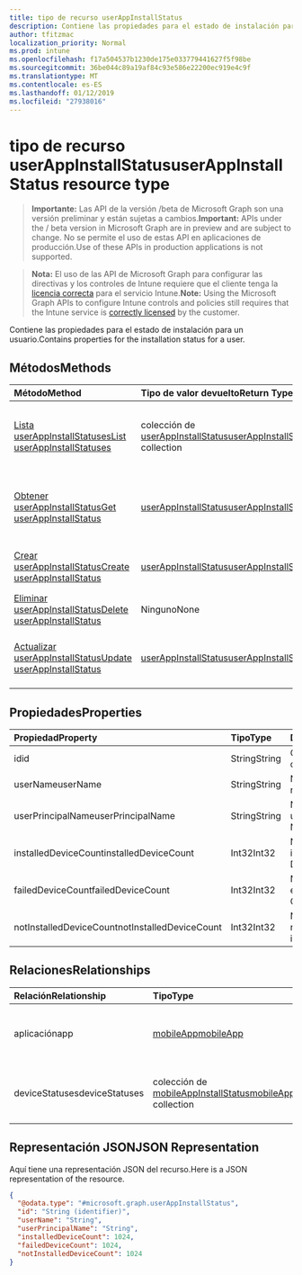 ```yaml
---
title: tipo de recurso userAppInstallStatus
description: Contiene las propiedades para el estado de instalación para un usuario.
author: tfitzmac
localization_priority: Normal
ms.prod: intune
ms.openlocfilehash: f17a504537b1230de175e033779441627f5f98be
ms.sourcegitcommit: 36be044c89a19af84c93e586e22200ec919e4c9f
ms.translationtype: MT
ms.contentlocale: es-ES
ms.lasthandoff: 01/12/2019
ms.locfileid: "27938016"
---
```

# <a name="userappinstallstatus-resource-type"></a><span data-ttu-id="88843-103">tipo de recurso userAppInstallStatus</span><span class="sxs-lookup"><span data-stu-id="88843-103">userAppInstallStatus resource type</span></span>

> <span data-ttu-id="88843-104">**Importante:** Las API de la versión /beta de Microsoft Graph son una versión preliminar y están sujetas a cambios.</span><span class="sxs-lookup"><span data-stu-id="88843-104">**Important:** APIs under the / beta version in Microsoft Graph are in preview and are subject to change.</span></span> <span data-ttu-id="88843-105">No se permite el uso de estas API en aplicaciones de producción.</span><span class="sxs-lookup"><span data-stu-id="88843-105">Use of these APIs in production applications is not supported.</span></span>

> <span data-ttu-id="88843-106">**Nota:** El uso de las API de Microsoft Graph para configurar las directivas y los controles de Intune requiere que el cliente tenga la [licencia correcta](https://go.microsoft.com/fwlink/?linkid=839381) para el servicio Intune.</span><span class="sxs-lookup"><span data-stu-id="88843-106">**Note:** Using the Microsoft Graph APIs to configure Intune controls and policies still requires that the Intune service is [correctly licensed](https://go.microsoft.com/fwlink/?linkid=839381) by the customer.</span></span>

<span data-ttu-id="88843-107">Contiene las propiedades para el estado de instalación para un usuario.</span><span class="sxs-lookup"><span data-stu-id="88843-107">Contains properties for the installation status for a user.</span></span>
## <a name="methods"></a><span data-ttu-id="88843-108">Métodos</span><span class="sxs-lookup"><span data-stu-id="88843-108">Methods</span></span>
|<span data-ttu-id="88843-109">Método</span><span class="sxs-lookup"><span data-stu-id="88843-109">Method</span></span>|<span data-ttu-id="88843-110">Tipo de valor devuelto</span><span class="sxs-lookup"><span data-stu-id="88843-110">Return Type</span></span>|<span data-ttu-id="88843-111">Descripción</span><span class="sxs-lookup"><span data-stu-id="88843-111">Description</span></span>|
|:---|:---|:---|
|[<span data-ttu-id="88843-112">Lista userAppInstallStatuses</span><span class="sxs-lookup"><span data-stu-id="88843-112">List userAppInstallStatuses</span></span>](../api/intune-apps-userappinstallstatus-list.md)|<span data-ttu-id="88843-113">colección de [userAppInstallStatus](../resources/intune-apps-userappinstallstatus.md)</span><span class="sxs-lookup"><span data-stu-id="88843-113">[userAppInstallStatus](../resources/intune-apps-userappinstallstatus.md) collection</span></span>|<span data-ttu-id="88843-114">Propiedades de la lista y relaciones de los objetos [userAppInstallStatus](../resources/intune-apps-userappinstallstatus.md) .</span><span class="sxs-lookup"><span data-stu-id="88843-114">List properties and relationships of the [userAppInstallStatus](../resources/intune-apps-userappinstallstatus.md) objects.</span></span>|
|[<span data-ttu-id="88843-115">Obtener userAppInstallStatus</span><span class="sxs-lookup"><span data-stu-id="88843-115">Get userAppInstallStatus</span></span>](../api/intune-apps-userappinstallstatus-get.md)|[<span data-ttu-id="88843-116">userAppInstallStatus</span><span class="sxs-lookup"><span data-stu-id="88843-116">userAppInstallStatus</span></span>](../resources/intune-apps-userappinstallstatus.md)|<span data-ttu-id="88843-117">Leer las propiedades y las relaciones del objeto [userAppInstallStatus](../resources/intune-apps-userappinstallstatus.md) .</span><span class="sxs-lookup"><span data-stu-id="88843-117">Read properties and relationships of the [userAppInstallStatus](../resources/intune-apps-userappinstallstatus.md) object.</span></span>|
|[<span data-ttu-id="88843-118">Crear userAppInstallStatus</span><span class="sxs-lookup"><span data-stu-id="88843-118">Create userAppInstallStatus</span></span>](../api/intune-apps-userappinstallstatus-create.md)|[<span data-ttu-id="88843-119">userAppInstallStatus</span><span class="sxs-lookup"><span data-stu-id="88843-119">userAppInstallStatus</span></span>](../resources/intune-apps-userappinstallstatus.md)|<span data-ttu-id="88843-120">Crear un nuevo objeto [userAppInstallStatus](../resources/intune-apps-userappinstallstatus.md) .</span><span class="sxs-lookup"><span data-stu-id="88843-120">Create a new [userAppInstallStatus](../resources/intune-apps-userappinstallstatus.md) object.</span></span>|
|[<span data-ttu-id="88843-121">Eliminar userAppInstallStatus</span><span class="sxs-lookup"><span data-stu-id="88843-121">Delete userAppInstallStatus</span></span>](../api/intune-apps-userappinstallstatus-delete.md)|<span data-ttu-id="88843-122">Ninguno</span><span class="sxs-lookup"><span data-stu-id="88843-122">None</span></span>|<span data-ttu-id="88843-123">Elimina un [userAppInstallStatus](../resources/intune-apps-userappinstallstatus.md).</span><span class="sxs-lookup"><span data-stu-id="88843-123">Deletes a [userAppInstallStatus](../resources/intune-apps-userappinstallstatus.md).</span></span>|
|[<span data-ttu-id="88843-124">Actualizar userAppInstallStatus</span><span class="sxs-lookup"><span data-stu-id="88843-124">Update userAppInstallStatus</span></span>](../api/intune-apps-userappinstallstatus-update.md)|[<span data-ttu-id="88843-125">userAppInstallStatus</span><span class="sxs-lookup"><span data-stu-id="88843-125">userAppInstallStatus</span></span>](../resources/intune-apps-userappinstallstatus.md)|<span data-ttu-id="88843-126">Actualizar las propiedades de un objeto [userAppInstallStatus](../resources/intune-apps-userappinstallstatus.md) .</span><span class="sxs-lookup"><span data-stu-id="88843-126">Update the properties of a [userAppInstallStatus](../resources/intune-apps-userappinstallstatus.md) object.</span></span>|

## <a name="properties"></a><span data-ttu-id="88843-127">Propiedades</span><span class="sxs-lookup"><span data-stu-id="88843-127">Properties</span></span>
|<span data-ttu-id="88843-128">Propiedad</span><span class="sxs-lookup"><span data-stu-id="88843-128">Property</span></span>|<span data-ttu-id="88843-129">Tipo</span><span class="sxs-lookup"><span data-stu-id="88843-129">Type</span></span>|<span data-ttu-id="88843-130">Descripción</span><span class="sxs-lookup"><span data-stu-id="88843-130">Description</span></span>|
|:---|:---|:---|
|<span data-ttu-id="88843-131">id</span><span class="sxs-lookup"><span data-stu-id="88843-131">id</span></span>|<span data-ttu-id="88843-132">String</span><span class="sxs-lookup"><span data-stu-id="88843-132">String</span></span>|<span data-ttu-id="88843-133">Clave de la entidad.</span><span class="sxs-lookup"><span data-stu-id="88843-133">Key of the entity.</span></span>|
|<span data-ttu-id="88843-134">userName</span><span class="sxs-lookup"><span data-stu-id="88843-134">userName</span></span>|<span data-ttu-id="88843-135">String</span><span class="sxs-lookup"><span data-stu-id="88843-135">String</span></span>|<span data-ttu-id="88843-136">Nombre de usuario.</span><span class="sxs-lookup"><span data-stu-id="88843-136">User name.</span></span>|
|<span data-ttu-id="88843-137">userPrincipalName</span><span class="sxs-lookup"><span data-stu-id="88843-137">userPrincipalName</span></span>|<span data-ttu-id="88843-138">String</span><span class="sxs-lookup"><span data-stu-id="88843-138">String</span></span>|<span data-ttu-id="88843-139">Nombre Principal de usuario.</span><span class="sxs-lookup"><span data-stu-id="88843-139">User Principal Name.</span></span>|
|<span data-ttu-id="88843-140">installedDeviceCount</span><span class="sxs-lookup"><span data-stu-id="88843-140">installedDeviceCount</span></span>|<span data-ttu-id="88843-141">Int32</span><span class="sxs-lookup"><span data-stu-id="88843-141">Int32</span></span>|<span data-ttu-id="88843-142">Número de dispositivos instalados.</span><span class="sxs-lookup"><span data-stu-id="88843-142">Installed Device Count.</span></span>|
|<span data-ttu-id="88843-143">failedDeviceCount</span><span class="sxs-lookup"><span data-stu-id="88843-143">failedDeviceCount</span></span>|<span data-ttu-id="88843-144">Int32</span><span class="sxs-lookup"><span data-stu-id="88843-144">Int32</span></span>|<span data-ttu-id="88843-145">Número de dispositivos erróneos.</span><span class="sxs-lookup"><span data-stu-id="88843-145">Failed Device Count.</span></span>|
|<span data-ttu-id="88843-146">notInstalledDeviceCount</span><span class="sxs-lookup"><span data-stu-id="88843-146">notInstalledDeviceCount</span></span>|<span data-ttu-id="88843-147">Int32</span><span class="sxs-lookup"><span data-stu-id="88843-147">Int32</span></span>|<span data-ttu-id="88843-148">Número de dispositivos no instalados.</span><span class="sxs-lookup"><span data-stu-id="88843-148">Not installed device count.</span></span>|

## <a name="relationships"></a><span data-ttu-id="88843-149">Relaciones</span><span class="sxs-lookup"><span data-stu-id="88843-149">Relationships</span></span>
|<span data-ttu-id="88843-150">Relación</span><span class="sxs-lookup"><span data-stu-id="88843-150">Relationship</span></span>|<span data-ttu-id="88843-151">Tipo</span><span class="sxs-lookup"><span data-stu-id="88843-151">Type</span></span>|<span data-ttu-id="88843-152">Descripción</span><span class="sxs-lookup"><span data-stu-id="88843-152">Description</span></span>|
|:---|:---|:---|
|<span data-ttu-id="88843-153">aplicación</span><span class="sxs-lookup"><span data-stu-id="88843-153">app</span></span>|[<span data-ttu-id="88843-154">mobileApp</span><span class="sxs-lookup"><span data-stu-id="88843-154">mobileApp</span></span>](../resources/intune-apps-mobileapp.md)|<span data-ttu-id="88843-155">El vínculo de navegación a la aplicación móvil.</span><span class="sxs-lookup"><span data-stu-id="88843-155">The navigation link to the mobile app.</span></span>|
|<span data-ttu-id="88843-156">deviceStatuses</span><span class="sxs-lookup"><span data-stu-id="88843-156">deviceStatuses</span></span>|<span data-ttu-id="88843-157">colección de [mobileAppInstallStatus](../resources/intune-apps-mobileappinstallstatus.md)</span><span class="sxs-lookup"><span data-stu-id="88843-157">[mobileAppInstallStatus](../resources/intune-apps-mobileappinstallstatus.md) collection</span></span>|<span data-ttu-id="88843-158">El estado de instalación de la aplicación en los dispositivos.</span><span class="sxs-lookup"><span data-stu-id="88843-158">The install state of the app on devices.</span></span>|

## <a name="json-representation"></a><span data-ttu-id="88843-159">Representación JSON</span><span class="sxs-lookup"><span data-stu-id="88843-159">JSON Representation</span></span>
<span data-ttu-id="88843-160">Aquí tiene una representación JSON del recurso.</span><span class="sxs-lookup"><span data-stu-id="88843-160">Here is a JSON representation of the resource.</span></span>
<!-- {
  "blockType": "resource",
  "keyProperty": "id",
  "@odata.type": "microsoft.graph.userAppInstallStatus"
}
-->
``` json
{
  "@odata.type": "#microsoft.graph.userAppInstallStatus",
  "id": "String (identifier)",
  "userName": "String",
  "userPrincipalName": "String",
  "installedDeviceCount": 1024,
  "failedDeviceCount": 1024,
  "notInstalledDeviceCount": 1024
}
```





